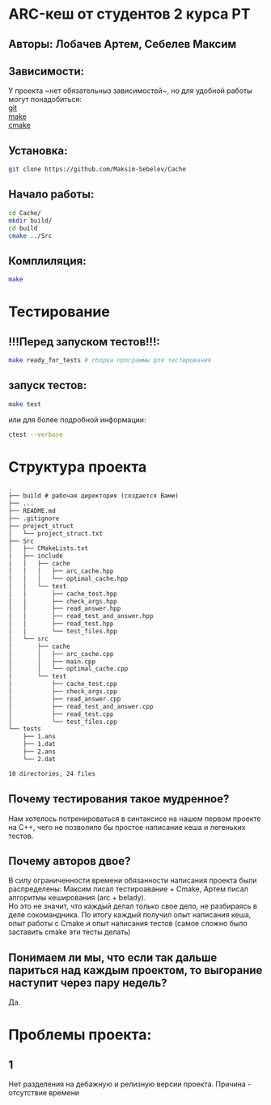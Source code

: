 # ARC-кеш от студентов 2 курса РТ
## Авторы: Лобачев Артем, Себелев Максим

## Зависимости:
У проекта ~нет обязательныз зависимостей~, но для удобной работы могут понадобиться:\
[git](https://git-scm.com/ "ссылка на официальный сайт git")\
[make](https://www.gnu.org/software/make/ "ссылка на оффициальный сайт make") \
[cmake](https://cmake.org/ "с\сылка на официальный сайт cmake")


## Установка:
```bash
git clone https://github.com/Maksim-Sebelev/Cache
```
## Начало работы:
```bash
cd Cache/
mkdir build/
cd build
cmake ../Src
```

## Комплиляция:
```bash
make
```

# Тестирование

## !!!Перед запуском тестов!!!:
```bash
make ready_for_tests # сборка программы для тестирования
```
## запуск тестов:
```bash
make test 
```
или для более подробной информации:
```bash
ctest --verbose
```

# Структура проекта
```txt
.
├── build # рабочая директория (создается Вами)
├── ...
├── README.md
├── .gitignore
├── project_struct
│   └── project_struct.txt
├── Src
│   ├── CMakeLists.txt
│   ├── include
│   │   ├── cache
│   │   │   ├── arc_cache.hpp
│   │   │   └── optimal_cache.hpp
│   │   └── test
│   │       ├── cache_test.hpp
│   │       ├── check_args.hpp
│   │       ├── read_answer.hpp
│   │       ├── read_test_and_answer.hpp
│   │       ├── read_test.hpp
│   │       └── test_files.hpp
│   └── src
│       ├── cache
│       │   ├── arc_cache.cpp
│       │   ├── main.cpp
│       │   └── optimal_cache.cpp
│       └── test
│           ├── cache_test.cpp
│           ├── check_args.cpp
│           ├── read_answer.cpp
│           ├── read_test_and_answer.cpp
│           ├── read_test.cpp
│           └── test_files.cpp
└── tests
    ├── 1.ans
    ├── 1.dat
    ├── 2.ans
    └── 2.dat

10 directories, 24 files
```


## Почему тестирования такое мудренное?
Нам хотелось потренироваться в синтаксисе на нашем первом проекте на С++, чего не позволило бы простое написание кеша и легеньких тестов.

## Почему авторов двое?
В силу ограниченности времени обязанности написания проекта были распределены: Максим писал тестироавание + Cmake, Артем писал алгоритмы кеширования (arc + belady).\
Но это не значит, что каждый делал только свое дело, не разбираясь в деле сокомандника. По итогу каждый получил опыт написания кеша, опыт работы с Cmake и опыт написания тестов (самое сложно было заставить cmake эти тесты делать)

## Понимаем ли мы, что если так дальше париться над каждым проектом, то выгорание наступит через пару недель?
Да.


# Проблемы проекта:
## 1
Нет разделения на дебажную и релизную версии проекта. Причина - отсутствие времени
